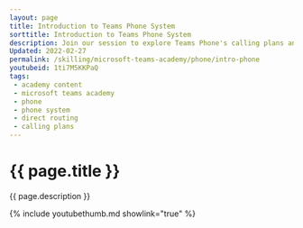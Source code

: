 ```yaml
---
layout: page
title: Introduction to Teams Phone System
sorttitle: Introduction to Teams Phone System
description: Join our session to explore Teams Phone's calling plans and direct routing options. We'll discuss universal phone features, direct routing functionality, and vital considerations regarding network and traffic flow.
Updated: 2022-02-27
permalink: /skilling/microsoft-teams-academy/phone/intro-phone
youtubeid: 1ti7M5KKPaQ
tags: 
 - academy content
 - microsoft teams academy
 - phone
 - phone system
 - direct routing
 - calling plans
---
```


# {{ page.title }}

{{ page.description }}

{% include youtubethumb.md showlink="true" %}
